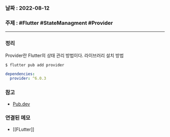 ### 날짜 : 2022-08-12
### 주제 : #Flutter #StateManagment #Provider
----
### 정리
Provider란  Flutter의 상태 관리 방법이다.
라이브러리 설치 방법
```shell
$ flutter pub add provider
```
```yaml
dependencies:
  provider: ^6.0.3
```


### 참고
- [Pub.dev](https://pub.dev/packages/provider)

### 연결된 메모
- [[FLutter]]